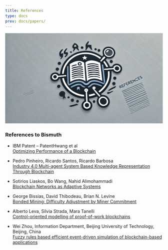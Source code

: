 ```yaml
---
title: References
type: docs
prev: docs/papers/
---
```

![](/images/2025-03-06-references.webp)

### References to Bismuth

* IBM Patent – PatentHwang et al  
[Optimizing Performance of a Blockchain](https://patentimages.storage.googleapis.com/8e/21/cb/25aaae13b0e165/US10880073.pdf)
 
* Pedro Pinheiro, Ricardo Santos, Ricardo Barbosa  
[Industry 4.0 Multi-agent System Based Knowledge Representation Through Blockchain](https://link.springer.com/chapter/10.1007%2F978-3-030-01746-0_39)

* Sotirios Liaskos, Bo Wang, Nahid Alimohammadi  
[Blockchain Networks as Adaptive Systems](http://dx.doi.org/10.1109/SEAMS.2019.00025)

* George Bissias, David Thibodeau, Brian N. Levine  
[Bonded Mining: Difficulty Adjustment by Miner Commitment](https://link.springer.com/chapter/10.1007%2F978-3-030-31500-9_24)

* Alberto Leva, Silvia Strada, Mara Tanelli  
[Control-oriented modelling of proof-of-work blockchains](https://ieeexplore.ieee.org/document/8795749)

* Wei Zhou, Information Department, Beijing University of Technology, Beijing, China  
[Fuzzy rules based efficient event-driven simulation of blockchain-based applications](https://content.iospress.com/articles/journal-of-intelligent-and-fuzzy-systems/ifs189633)
